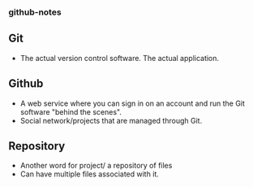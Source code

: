 ### github-notes
## Git
- The actual version control software. The actual application.
## Github
- A web service where you can sign in on an account and run the Git software "behind the scenes".
- Social network/projects that are managed through Git.
## Repository
- Another word for project/ a repository of files
- Can have multiple files associated with it.

